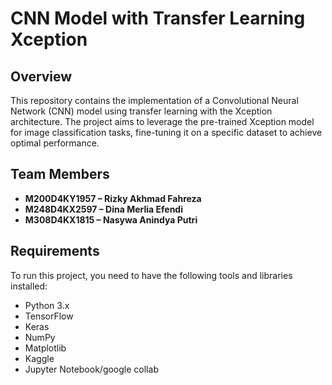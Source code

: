 # CNN Model with Transfer Learning Xception

## Overview
This repository contains the implementation of a Convolutional Neural Network (CNN) model using transfer learning with the Xception architecture. The project aims to leverage the pre-trained Xception model for image classification tasks, fine-tuning it on a specific dataset to achieve optimal performance.

## Team Members
- **M200D4KY1957 – Rizky Akhmad Fahreza**
- **M248D4KX2597 – Dina Merlia Efendi**
- **M308D4KX1815 – Nasywa Anindya Putri**

## Requirements
To run this project, you need to have the following tools and libraries installed:
- Python 3.x
- TensorFlow
- Keras
- NumPy
- Matplotlib
- Kaggle
- Jupyter Notebook/google collab